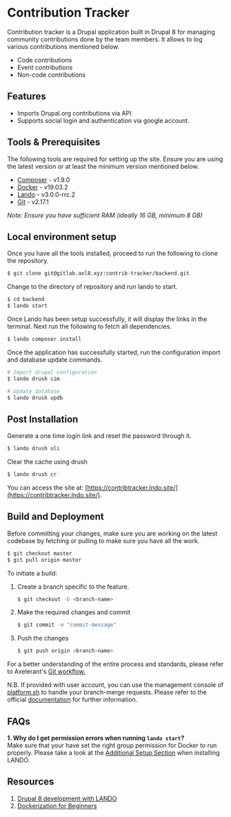 # Contribution Tracker

Contribution tracker is a Drupal application built in Drupal 8 for managing community contributions done by the team members. It allows to log various contributions mentioned below.
  - Code contributions
  - Event contributions
  - Non-code contributions

## Features

  - Imports Drupal.org contributions via API
  - Supports social login and authentication via google account.

## Tools & Prerequisites

The following tools are required for setting up the site. Ensure you are using the latest version or at least the minimum version mentioned below.

   * [Composer](https://getcomposer.org/download/) - v1.9.0
   * [Docker](https://docs.docker.com/install/) - v19.03.2
   * [Lando](https://docs.lando.dev/basics/installation.html) - v3.0.0-rrc.2
   * [Git](https://git-scm.com/book/en/v2/Getting-Started-Installing-Git) - v2.17.1

*Note: Ensure you have sufficient RAM (ideally 16 GB, minimum 8 GB)*

## Local environment setup

Once you have all the tools installed, proceed to run the following to clone the repository.

```bash
$ git clone git@gitlab.axl8.xyz:contrib-tracker/backend.git
```
Change to the directory of repository and run lando to start.

```bash
$ cd backend
$ lando start
```
Once Lando has been setup successfully, it will display the links in the terminal. Next run the following to fetch all dependencies.

```bash
$ lando composer install
```
Once the application has successfully started, run the configuration import and database update commands.

```bash
# Import drupal configuration
$ lando drush cim
```

```bash
# Update database
$ lando drush updb
```

## Post Installation

Generate a one time login link and reset the password through it. 

```bash
$ lando drush uli
```

Clear the cache using drush

```bash
$ lando drush cr
```

You can access the site at: [https://contribtracker.lndo.site/](https://contribtracker.lndo.site/).

## Build and Deployment
Before committing your changes, make sure you are working on the latest codebase by fetching or pulling to make sure you have all the work.

```bash
$ git checkout master
$ git pull origin master
```

To initiate a build:

 1. Create a branch specific to the feature.

    ```bash
    $ git checkout -b <branch-name>
    ```

 2. Make the required changes and commit
 
    ```bash
    $ git commit -m "commit-message"
    ```

 3. Push the changes

    ```bash
    $ git push origin <branch-name>
    ``` 

For a better understanding of the entire process and standards,  please refer to Axelerant's [Git workflow.](https://axelerant.atlassian.net/wiki/spaces/AH/pages/58982404/Git+Workflow)

N.B. If provided with user account, you can use the management console of [platform.sh](https://platform.sh/) to handle your branch-merge requests. Please refer to the official [documentation](https://docs.platform.sh/frameworks/drupal8/developing-with-drupal.html#merge-code-changes-to-master) for further information.

## FAQs

**1. Why do I get permission errors when running `lando start`?**\
   Make sure that your have set the right group permission for Docker to run properly. Please take a look at the [Additional Setup Section](https://docs.lando.dev/basics/installation.html#additional-setup) when installing LANDO. 

## Resources

1. [Drupal 8 development with LANDO](https://docs.lando.dev/config/drupal8.html#getting-started)
2. [Dockerization for Beginners](https://docker-curriculum.com/)

